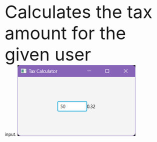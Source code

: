 <br><span style="font-size:4em;">Calculates the tax amount for the given user  </span> </br>input.
<img src="Output.png">